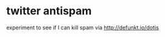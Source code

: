 twitter antispam
================

experiment to see if I can kill spam via http://defunkt.io/dotjs

